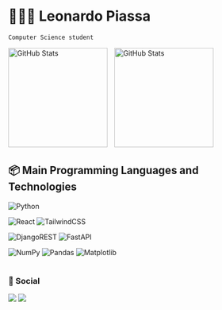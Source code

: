 # 👨🏻‍💻 Leonardo Piassa

`Computer Science student`

<div>
    <img alt = "GitHub Stats" height = "200" style = "padding-right: 10px;" src = "https://github-readme-stats.vercel.app/api?username=Leonardo2106&show_icons=true&theme=tokyonight&include_all_commits=true&locale=en"/>
    <img alt="GitHub Stats" height="200" src="https://github-readme-stats.vercel.app/api/top-langs/?username=leonardo2106&theme=tokyonight&layout=compact&custom_title=Technologies&langs_count=10">
</div>

## 📦 Main Programming Languages and Technologies

![Python](https://img.shields.io/badge/python-3670A0?style=for-the-badge&logo=python&logoColor=ffdd54)

![React](https://img.shields.io/badge/react-%2320232a.svg?style=for-the-badge&logo=react&logoColor=%2361DAFB)
![TailwindCSS](https://img.shields.io/badge/tailwindcss-%2338B2AC.svg?style=for-the-badge&logo=tailwind-css&logoColor=white)

![DjangoREST](https://img.shields.io/badge/DJANGO-REST-ff1709?style=for-the-badge&logo=django&logoColor=white&color=ff1709&labelColor=gray)
![FastAPI](https://img.shields.io/badge/FastAPI-005571?style=for-the-badge&logo=fastapi)

![NumPy](https://img.shields.io/badge/numpy-%23013243.svg?style=for-the-badge&logo=numpy&logoColor=white)
![Pandas](https://img.shields.io/badge/pandas-%23150458.svg?style=for-the-badge&logo=pandas&logoColor=white)
![Matplotlib](https://img.shields.io/badge/Matplotlib-%23ffffff.svg?style=for-the-badge&logo=Matplotlib&logoColor=black)

#

### 👥 Social

<div> 
  <a href="mailto:leonardo.piassa07@gmail.com"><img src="https://img.shields.io/badge/-Gmail-%23333?style=for-the-badge&logo=gmail&logoColor=white" target="blank"></a>
  <a href="https://www.linkedin.com/in/leonardo-piassa/" target="_blank"><img src="https://img.shields.io/badge/-LinkedIn-%230077B5?style=for-the-badge&logo=linkedin&logoColor=white" target="blank"></a>
</div>
